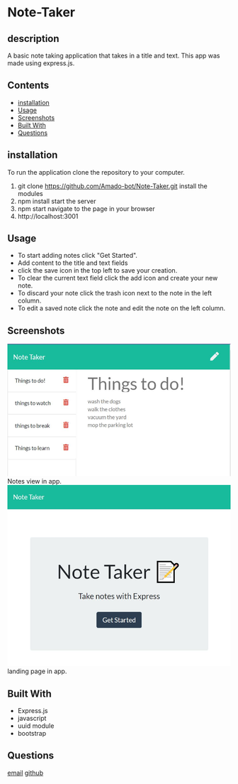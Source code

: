 # Note-Taker

## description
A basic note taking application that takes in a title and text. This app was made using express.js.

## Contents
* [installation](#installation)
* [Usage](#Usage)
* [Screenshots](#Screenshots)
* [Built With](#Built-With)
* [Questions](#Questions)

## installation

To run the application clone the repository to your computer.
1. git clone https://github.com/Amado-bot/Note-Taker.git
install the modules 
2. npm install
start the server 
3. npm start
navigate to the page in your browser
4. http://localhost:3001

## Usage
* To start adding notes click "Get Started".
* Add content to the title and text fields 
* click the save icon in the top left to save your creation.
* To clear the current text field click the add icon and create your new note.
* To discard your note click the trash icon next to the note in the left column.
* To edit a saved note click the note and edit the note on the left column.
## Screenshots
![Screen-note](public\assets\images\notes-screenshot.JPG)
Notes view in app.
![Screen-front-page](public\assets\images\front-page-screenshot.JPG)
landing page in app.

## Built With 
* Express.js
* javascript
* uuid module
* bootstrap

## Questions 
[email](amadocardenas0@gmail.com)
[github](https://github.com/Amado-bot/)

